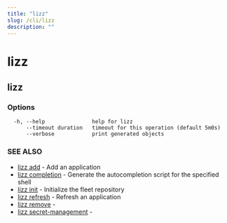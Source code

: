 ```yaml
---
title: "lizz"
slug: /cli/lizz
description: ""
---
```


# lizz

## lizz



### Options

```
  -h, --help               help for lizz
      --timeout duration   timeout for this operation (default 5m0s)
      --verbose            print generated objects
```

### SEE ALSO

* [lizz add](/docs/cli/lizz_add/)	 - Add an application
* [lizz completion](/docs/cli/lizz_completion/)	 - Generate the autocompletion script for the specified shell
* [lizz init](/docs/cli/lizz_init/)	 - Initialize the fleet repository
* [lizz refresh](/docs/cli/lizz_refresh/)	 - Refresh an application
* [lizz remove](/docs/cli/lizz_remove/)	 - 
* [lizz secret-management](/docs/cli/lizz_secret-management/)	 - 

